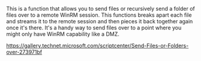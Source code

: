 This is a function that allows you to send files or recursively send a folder of files over to a remote WinRM session.  This functions breaks apart each file and streams it to the remote session and then pieces it back together again once it's there. It's a handy way to send files over to a point where you might only have WinRM capability like a DMZ.

https://gallery.technet.microsoft.com/scriptcenter/Send-Files-or-Folders-over-273971bf
